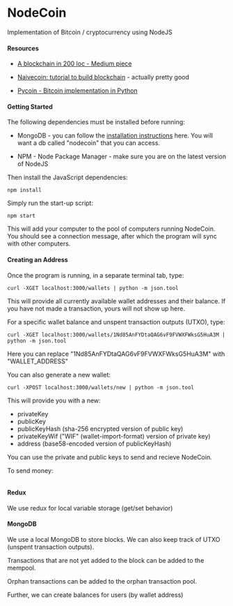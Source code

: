 # NodeCoin
Implementation of Bitcoin / cryptocurrency using NodeJS

#### Resources

* [A blockchain in 200 loc - Medium piece](https://medium.com/@lhartikk/a-blockchain-in-200-lines-of-code-963cc1cc0e54)

* [Naivecoin: tutorial to build blockchain](https://lhartikk.github.io/) - actually pretty good

* [Pycoin - Bitcoin implementation in Python](https://github.com/ricmoo/pycoind/blob/master/README.md#node-management-pycoind-node)

#### Getting Started

The following dependencies must be installed before running:

* MongoDB - you can follow the [installation instructions](https://treehouse.github.io/installation-guides/mac/mongo-mac.html) here. You will want a db called "nodecoin" that you can access.

* NPM - Node Package Manager - make sure you are on the latest version of NodeJS

Then install the JavaScript dependencies:

```
npm install
```

Simply run the start-up script:

```
npm start
```

This will add your computer to the pool of computers running NodeCoin. You should see a connection message, after which the program will sync with other computers.

#### Creating an Address

Once the program is running, in a separate terminal tab, type:

```
curl -XGET localhost:3000/wallets | python -m json.tool
```

This will provide all currently available wallet addresses and their balance. If you have not made a transaction, yours will not show up here.

For a specific wallet balance and unspent transaction outputs (UTXO), type:

```
curl -XGET localhost:3000/wallets/1Nd85AnFYDtaQAG6vF9FVWXFWksG5HuA3M | python -m json.tool
```

Here you can replace "1Nd85AnFYDtaQAG6vF9FVWXFWksG5HuA3M" with "WALLET_ADDRESS"

You can also generate a new wallet:

```
curl -XPOST localhost:3000/wallets/new | python -m json.tool
```

This will provide you with a new:

* privateKey
* publicKey
* publicKeyHash (sha-256 encrypted version of public key)
* privateKeyWif ("WIF" (wallet-import-format) version of private key)
* address (base58-encoded version of publicKeyHash)

You can use the private and public keys to send and recieve NodeCoin.

To send money:

```

```


#### Redux

We use redux for local variable storage (get/set behavior)

#### MongoDB

We use a local MongoDB to store blocks. We can also keep track of UTXO (unspent transaction outputs).

Transactions that are not yet added to the block can be added to the mempool.

Orphan transactions can be added to the orphan transaction pool.

Further, we can create balances for users (by wallet address)
